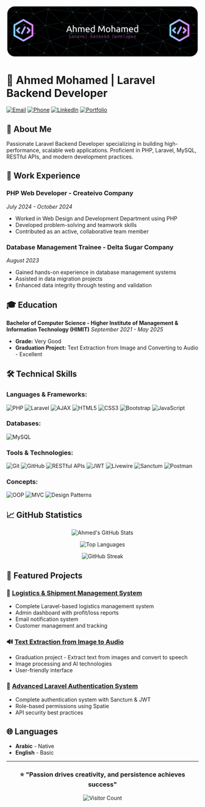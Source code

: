 ![Laravel Developer Banner](https://github.com/ahmedsh100/ahmedmohamed/blob/main/github-banner.png)

# 👋 Ahmed Mohamed | Laravel Backend Developer

[![Email](https://img.shields.io/badge/Email-ahmedmohamedsh100@gmail.com-D14836?style=for-the-badge&logo=gmail&logoColor=white)](mailto:ahmedmohamedsh100@gmail.com)
[![Phone](https://img.shields.io/badge/Phone-%2B201556998186-25D366?style=for-the-badge&logo=whatsapp&logoColor=white)](tel:+201556998186)
[![LinkedIn](https://img.shields.io/badge/LinkedIn-Profile-0077B5?style=for-the-badge&logo=linkedin&logoColor=white)](https://linkedin.com/in/ahmedmohamed)
[![Portfolio](https://img.shields.io/badge/Portfolio-Website-FF7139?style=for-the-badge&logo=firefox&logoColor=white)](https://ahmedsh100.dev)

## 🚀 About Me
Passionate Laravel Backend Developer specializing in building high-performance, scalable web applications. Proficient in PHP, Laravel, MySQL, RESTful APIs, and modern development practices.

## 💼 Work Experience

### **PHP Web Developer - Createivo Company**
*July 2024 - October 2024*

- Worked in Web Design and Development Department using PHP
- Developed problem-solving and teamwork skills
- Contributed as an active, collaborative team member

### **Database Management Trainee - Delta Sugar Company**
*August 2023*

- Gained hands-on experience in database management systems
- Assisted in data migration projects
- Enhanced data integrity through testing and validation

## 🎓 Education
**Bachelor of Computer Science - Higher Institute of Management & Information Technology (HIMIT)**
*September 2021 - May 2025*

- **Grade:** Very Good
- **Graduation Project:** Text Extraction from Image and Converting to Audio - Excellent

## 🛠️ Technical Skills

### **Languages & Frameworks:**
![PHP](https://img.shields.io/badge/PHP-777BB4?style=for-the-badge&logo=php&logoColor=white)
![Laravel](https://img.shields.io/badge/Laravel-FF2D20?style=for-the-badge&logo=laravel&logoColor=white)
![AJAX](https://img.shields.io/badge/AJAX-000000?style=for-the-badge&logo=ajax&logoColor=white)
![HTML5](https://img.shields.io/badge/HTML5-E34F26?style=for-the-badge&logo=html5&logoColor=white)
![CSS3](https://img.shields.io/badge/CSS3-1572B6?style=for-the-badge&logo=css3&logoColor=white)
![Bootstrap](https://img.shields.io/badge/Bootstrap-7952B3?style=for-the-badge&logo=bootstrap&logoColor=white)
![JavaScript](https://img.shields.io/badge/JavaScript-F7DF1E?style=for-the-badge&logo=javascript&logoColor=black)

### **Databases:**
![MySQL](https://img.shields.io/badge/MySQL-4479A1?style=for-the-badge&logo=mysql&logoColor=white)

### **Tools & Technologies:**
![Git](https://img.shields.io/badge/Git-F05032?style=for-the-badge&logo=git&logoColor=white)
![GitHub](https://img.shields.io/badge/GitHub-181717?style=for-the-badge&logo=github&logoColor=white)
![RESTful APIs](https://img.shields.io/badge/RESTful%20APIs-FF6C37?style=for-the-badge)
![JWT](https://img.shields.io/badge/JWT-000000?style=for-the-badge&logo=jsonwebtokens&logoColor=white)
![Livewire](https://img.shields.io/badge/Livewire-4E56A6?style=for-the-badge)
![Sanctum](https://img.shields.io/badge/Sanctum-FF2D20?style=for-the-badge)
![Postman](https://img.shields.io/badge/Postman-FF6C37?style=for-the-badge&logo=postman&logoColor=white)

### **Concepts:**
![OOP](https://img.shields.io/badge/OOP-3776AB?style=for-the-badge)
![MVC](https://img.shields.io/badge/MVC%20Architecture-FF6C37?style=for-the-badge)
![Design Patterns](https://img.shields.io/badge/Design%20Patterns-4A90E2?style=for-the-badge)

## 📈 GitHub Statistics

<div align="center">
  
![Ahmed's GitHub Stats](https://github-readme-stats.vercel.app/api?username=AhmedMohamed&show_icons=true&theme=radical&hide_border=true&count_private=true)

![Top Languages](https://github-readme-stats.vercel.app/api/top-langs/?username=AhmedMohamed&layout=compact&theme=radical&hide_border=true)

![GitHub Streak](https://github-readme-streak-stats.herokuapp.com/?user=AhmedMohamed&theme=radical&hide_border=true)

</div>

## 📂 Featured Projects

### 🚚 [Logistics & Shipment Management System](https://github.com/AhmedMohamed/logistics-management-system)
- Complete Laravel-based logistics management system
- Admin dashboard with profit/loss reports
- Email notification system
- Customer management and tracking

### 🔊 [Text Extraction from Image to Audio](https://github.com/AhmedMohamed/text-to-speech)
- Graduation project - Extract text from images and convert to speech
- Image processing and AI technologies
- User-friendly interface

### 🔐 [Advanced Laravel Authentication System](https://github.com/AhmedMohamed/laravel-auth-system)
- Complete authentication system with Sanctum & JWT
- Role-based permissions using Spatie
- API security best practices

## 🌐 Languages
- **Arabic** - Native
- **English** - Basic

---

<div align="center">

### ⭐️ "Passion drives creativity, and persistence achieves success"
![Visitor Count](https://komarev.com/ghpvc/?username=AhmedMohamed&color=blueviolet&style=for-the-badge)

</div>
